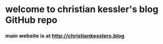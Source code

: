 # welcome to christian kessler's blog GitHub repo

### main website is at http://christiankesslers.blog






